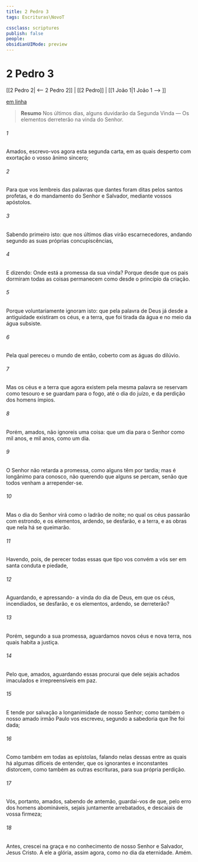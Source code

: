 ```yaml
---
title: 2 Pedro 3
tags: Escrituras\NovoT

cssclass: scriptures
publish: false
people:
obsidianUIMode: preview
---
```


# 2 Pedro 3
[[2 Pedro 2| <-- 2 Pedro 2]] | [[2 Pedro]] | [[1 João 1|1 João 1 --> ]]

[em linha](https://churchofjesuschrist.org/study/scriptures/nt/2-pet/3?lang=por)

> __Resumo__
Nos últimos dias, alguns duvidarão da Segunda Vinda — Os elementos derreterão na vinda do Senhor.

###### 1 
Amados, escrevo-vos agora esta segunda carta, em  as quais desperto com exortação o vosso ânimo sincero;

###### 2 
Para que vos lembreis das palavras que dantes foram ditas pelos santos profetas, e do mandamento do Senhor e Salvador, mediante vossos apóstolos.

###### 3 
Sabendo primeiro isto: que nos últimos dias virão escarnecedores, andando segundo as suas próprias concupiscências,

###### 4 
E dizendo: Onde está a promessa da sua vinda? Porque desde que os pais dormiram todas as coisas permanecem como desde o princípio da criação.

###### 5 
Porque voluntariamente ignoram isto: que pela palavra de Deus já desde a antiguidade existiram os céus, e a terra, que foi tirada da água e no meio da água subsiste.

###### 6 
Pela qual pereceu o mundo de então, coberto com as águas do dilúvio.

###### 7 
Mas os céus e a terra que agora existem pela mesma palavra se reservam como tesouro e se guardam para o fogo, até o dia do juízo, e da perdição dos homens ímpios.

###### 8 
Porém, amados, não ignoreis uma coisa: que um dia para o Senhor  como mil anos, e mil anos, como um dia.

###### 9 
O Senhor não retarda a  promessa, como alguns  têm por tardia; mas é longânimo para conosco, não querendo que alguns se percam, senão que todos venham a arrepender-se.

###### 10 
Mas o dia do Senhor virá como o ladrão de noite; no qual os céus passarão com  estrondo, e os elementos, ardendo, se desfarão, e a terra, e as obras que nela há se queimarão.

###### 11 
Havendo, pois, de perecer todas essas  que tipo  vos convém a vós ser em santa conduta e piedade,

###### 12 
Aguardando, e apressando- a vinda do dia de Deus, em que os céus, incendiados, se desfarão, e os elementos, ardendo, se derreterão?

###### 13 
Porém, segundo a sua promessa, aguardamos novos céus e nova terra, nos quais habita a justiça.

###### 14 
Pelo que, amados, aguardando essas  procurai que dele sejais achados imaculados e irrepreensíveis em paz.

###### 15 
E tende por salvação a longanimidade de nosso Senhor; como também o nosso amado irmão Paulo vos escreveu, segundo a sabedoria que lhe foi dada;

###### 16 
Como também em todas as  epístolas, falando nelas dessas  entre as quais há algumas difíceis de entender, que os ignorantes e inconstantes distorcem, como também as outras escrituras, para sua própria perdição.

###### 17 
Vós, portanto, amados, sabendo  de antemão, guardai-vos de que, pelo erro dos homens abomináveis, sejais juntamente arrebatados, e descaiais de vossa firmeza;

###### 18 
Antes, crescei na graça e no conhecimento de nosso Senhor e Salvador, Jesus Cristo. A ele  a glória, assim agora, como no dia da eternidade. Amém.

